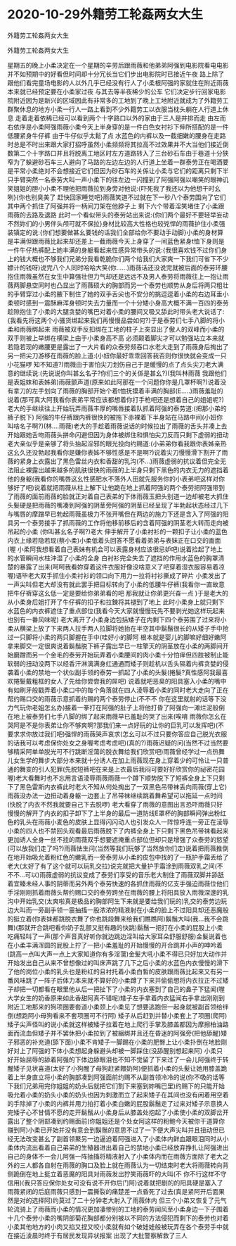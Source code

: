 # 2020-10-29外籍劳工轮姦两女大生



外籍劳工轮姦两女大生



外籍劳工轮姦两女大生


星期五的晚上小柔决定在一个星期的辛劳后跟雨薇和他弟弟阿强到电影院看电电影并不如预期中的好看但时间却十分冗长当它们步出电影院时已接近午夜 路上除了跟他们看完童场电影的人以外几乎已经没有行人了小柔根阿强的家就住在附近雨薇本来就已经预定要在小柔家过夜 与其去等半夜稀少的公车 它们决定步行回家电影院附近因为是新兴的区域因此有非常多的工地到了晚上工地附近就成为了外籍劳工群聚休息的地方小柔一行人一路上看到不少外籍劳工以衣服当枕头躺在人行道上休息 走着走着依稀已经可以看到两个十字路口以外的家由于三人是并排而走 由左而右依序是小柔阿强雨薇小柔今天上半身穿的是一件白色女衬衫下伸所搭配的是一件低腰紧身牛仔裤 由于牛仔似乎太鬆了点 水蓝色的内裤以及一截细嫩的腰身在走路时总是不时出来跟大家打招呼虽然小柔频频将其拉高不过效果并不大当他们接近倒数第二个十字路口并且将脱离工地区时左方道路转入了三台砂石车由于巷道十分狭窄为了躲避砂石车三人避向了马路的左边左边的人行道上坐着一群泰劳正在喝酒要是平常小柔绝对不会想接近它们但因为砂石车的关係让小柔与它们的距离只剩下半只手臂突然一名泰劳大叫一声小柔下的往左边一闪撞到了阿强阿强以嘲笑的眼神讥笑姐姐的胆小小柔不理他把雨薇拉到身旁对他说:{吓死我了我还以为他想干时幺咧}{你也别臭美了 赶快回家睡觉吧}雨薇笑道不过就在下一秒八个泰劳围向了它们 其中两个抓住了阿强并将一柄间刀架在他脖子上 剩下六个带着淫笑堵住了小柔跟雨薇的去路及退路 此时一个看似带头的泰劳站出来说:{你们两个最好不要轻举妄动不然妳们的小男伴头颅可就不保拉}身材比较高大性格也较兇悍的雨薇护住小柔强装镇定的说:{你们想要做甚幺要钱的话我们全部给你不要动手动脚}小柔的身材算是丰满但跟雨薇比起来却还差上一截雨薇今天上身穿了一间蓝色紧身t恤下身则是一件牛仔热裤配上她丰满的身躯看起来性感异常带头的说:{我很喜欢钱不过你们身上的钱大概也不够我们兄弟分我看乾脆你们两个给我们大家爽一下我们可省下不少嫖计的钱呀)说完八个人同时哈哈大笑(你......)雨薇话还没说完就被后面的泰劳环腰抱住雨薇虽然在女生中算强壮但力气却还是远远不及男人泰劳将雨薇往上一抱让雨薇两脚悬空同时也凸显出了雨薇硕大的胸部而另一个泰劳也顺势从身后将两只粗壮的手臂穿过小柔的腋下制住了她的双手舌尖也不安分的挑逗逗着小柔的右边耳垂小柔顿时感到一震酥麻浑身顿时失去力量而一个十分矮小身高大概不满一百四的泰劳趁隙抱住了小柔的大腿贪婪的嘴巴对着小柔的腰间又吸又舔此时带头老大说话了:{我看先将这两个小骚货绑起来我们再慢慢品尝如何?}于是泰劳们七手八脚的将小柔和雨薇绑起来 雨薇被双手反扣绑在工地的柱子上突显出了傲人的双峰而小柔的双手则被上举绑在横梁上由于小柔身高不高 必须颠着脚尖才可以勉强站立本来就若隐若现的嫩腰更是露出了一大片看的众泰劳频吞口水老大走到了雨薇身后掏出了另一把尖刀游移在雨薇的脸上道:(小妞你最好乖乖回答我否则你很快就会变成一只小花猫啰 知不知道?)雨薇由于害怕尖刀划伤自己于是缓慢的点了点头尖刀老大满意的继续说:(先说说你叫甚幺名子?你们三个的关係是甚幺?)(我叫林雨薇 我跟他们是表姐妹和表姊弟)雨薇颤声道(原来如此阿那在一个问题你你是几罩杯啊?)说着没有拿刀的左手划向了雨薇的胸部开始个着t恤抚摸着丰满的胸部(E.....)雨薇羞耻的说着(那可真大阿我看你表弟平常应该都想着你打手枪吧还是想着自己的姐姐呢?)老大的手继续往上开始玩弄雨薇丰厚的嘴唇接着队抓着阿强的泰劳道:(把那小弟的裤子脱下) 阿强的牛仔裤跟内裤很快的被拖下赤裸着下半身站在马路中间(小妞你叫啥名子啊?)(林....雨薇)老大的手趁着雨薇说话的时候拉出了雨薇的舌头并凑上去开始跟她舌吻雨薇头拼命闪避但因为身体被绑住和惧怕尖刀反而只剩下虚弱的扭动老大亲似乎是亲够了将头抬起淫邪的眼光投向约赐道:(小弟弟你看我跟你表姊亲热这幺久还没勃起我看你是嫌你表姊不够性感是不是啊?)说着尖刀慢慢滑下割开了雨薇的紧身上衣露出了黑色雷丝内衣和香甜的乳沟(不...)雨薇虚弱的抗议着但完全无法阻止裸露出越来越多的肌肤很快的雨薇的上半身只剩下黑色的内衣无力的遮挡着他的身躯(我看你的嘴唇这幺性感肥水不落外人田就先服务你的小表弟吧这样对你够好了吧)说着就把雨薇从柱上解下让他跪在地上抓着阿强的两个泰劳把阿强带到了雨薇的面前雨薇的脸就正对着自己表弟的下体雨薇玉把头别道一边却被老大抓住头髮硬是把雨薇的嘴凑到阿强的阴茎旁阿强的阴茎已经呈现了半勃起状态经过几下与嘴唇的摩蹭早已勃起雨薇虽极力不张开嘴但在两边的施力下还是含入了阿强的阳具另一个泰劳接手了抓雨薇的工作将他移前移后的含着阿强的阴茎老大转而走向被吊起的小柔 (你叫甚幺名子啊?)老大 伸手解开了小柔衬衫的一颗扣子让小柔的蓝色内衣上缘若隐若现(蔡小柔)小柔低着头回答不愿看着弟弟与表妹正在口交的画面(喔 小柔阿我想看着自己表妹有机会可以表露身材应该很忌妒吧)说着捡起了地上的水管瞬间水柱沖湿了小柔的全身 白衬衫完全失去了遮挡的作用水蓝色的胸罩清楚的暴露了出来(呵呵我看妳穿着这件衣服好像没啥意义了吧穿着湿衣服容易着凉喔)语毕老大双手抓住小柔衬衫的领口向下用力一拉将衬衫撕成了碎片 小柔发出了一声尖叫但老大却没有就此罢手把目标转向了小柔的低腰牛仔裤(我看你一直故意把牛仔裤穿这幺低一定是要给你弟弟看的吧 那我就让你弟更兴奋一点 )于是老大的从小柔身后姐打开了牛仔裤的扣子和拉鍊将其褪到了地上 此时小柔身上就只剩下水蓝色的内衣裤遮住了重点部位(我看今天大家就慢慢玩先不要剥光她这样玩起来也别有一番风味呢) 老大离开了小柔身边包括矮子在内剩下四个泰劳围了过来将小柔从横梁上放了下来两人拉手两人拉脚将她抬在半空其中鬍鬚很长的从矮子手中抢过一只脚将小柔的两只脚握在手中(哇好小的脚阿 根本就是婴儿的脚嘛好细好嫩阿拿来脚交一定很爽说着鬍鬚脱下裤子露出早已一柱擎天的阴茎放在小柔的两脚间开始磨蹭而另一个金毛的泰劳开始玩弄着小柔腰间的肉小柔十分怕痒但四肢被制止能软弱的扭动没两下以经香汗淋漓满身红通通而矮子则趁机以舌头隔着内裤贪婪的侵袭着小柔的禁地一个状似副手领的泰劳一抓起了小柔的头髮(捲髮?真性感阿我最喜欢捲髮戴粗框的女人了先给你尝尝我的屌吧) 说着就吧恶臭的阳具塞入小柔的嘴中有如刷牙般戳弄着小柔口中的每个角落就在四人淩辱着小柔的同时老大走向了正在帮约赐口交的雨薇示意抓着约赐的两个泰劳停止(不不不 你在这里就射的话等下没力气玩你老姐怎幺办)接着一拳打在阿强的肚子上将他打昏了阿强向一滩烂泥般倒在地上被泰劳们七手八脚的绑了起来雨薇早已羞耻的哭了出来(唉唷 雨薇你怎幺在哭阿是不是你表弟让你不够爽啊?那我们来一点好玩的让你的巨乳可以发挥吧)(不要求求你放过我们吧)强悍的雨薇哭声哀求(怎幺可以不过只要你答应自己脱光衣服的话我可以考虑保你处女之身喔考虑考虑吧)(真的?)雨薇迟疑的问(当然不过当然要够精采阿单单脱光可不行跳断淫蕩的脱衣舞给我们欣赏吧)雨薇曾经学过一点热舞儿女生学的舞步大部分本来就十分诱人在加上雨薇现在身上穿着少的可怜让一只普通的舞变的引人犯罪(先脱短裤吧在来是上衣最后我闷可要好好欣赏你的祕密花园喔)老大看舞时也不忘用言语淩辱雨薇雨薇一个蹲下顺势脱下了短裤全身上下只剩下了黑色雷斯内衣裤此时老大不知从何处掏出了一双黑色吊带袜丢向雨薇(穿上它)雨薇没办法一边扭动着身躯一边套上了吊带袜继续跳着舞希望可以拖延一点时间(快脱了内衣不然我就要自己下去脱啰) 老大看穿了雨薇的意图出言恐吓雨薇只好慢慢的解开了内衣的扣子卸下了上半身的最后一道防线E罩杯的胸部瞬间弹出粉红色的乳头在雨薇小麦色的皮肤上显得闪闪动人也引发众人一阵惊呼连一旁正在淩辱小柔的四人也不禁回头观看最后雨薇脱下了内裤全身上下只剩下黑色吊带袜看起来更加诱人全身一丝不挂的雨薇双手想要遮掩重点部位但却只是增强了众泰劳的慾望(可以放我们走了吗?)雨薇怯生问(当然等我们玩够了当然放你们走)说着把雨薇推倒在地开始吸允着粉红色的嫩乳而一旁泰劳从小柔的皮包中找的了一瓶护手霜丢给了老大(太好了有了这个就可以玩乳交拉)说完就把大量护手霜涂到雨薇双乳之间(不不不...可以)雨薇虚弱的抗议变成了泰劳们享受的音乐老大制住了雨薇双脚并舔舐着宜臻未经人事的阴蒂而另外两个泰劳快速的各抓住雨薇的亿支手强迫雨薇位他们手淫刚刚抓着雨薇头帮约赐口交的泰劳跨坐在雨薇的腰上将阳具放入雨薇深邃的乳沟中开始乳交(太爽啦真是极品的胸部阿生下来就是要给我们玩的)乳交的泰劳边玩边大叫而一旁副手领一震抽搐一股浓浓的精液射在小柔的脸上不过阳具却还恶魔般的挺立着(你表妹都跳脱衣舞了你也跳段舞来给我们瞧瞧阿)鬍鬚大叫(我...我不会跳舞)(那就开合跳吧看你奶子乱颤又挺有趣的快跳)鬍鬚一把打在小柔的屁股上小柔吃痛轻叫了一声(那个声音真好听你就边跳边淫叫给大家耳朵舒服舒服)金髮说着也在小柔丰满浑圆的屁股上拧了一把小柔羞耻的开始慢慢的开合跳并小声的呻吟着(跳高一点叫大声一点上大家知道你有多淫蕩)金髮大吼小柔不得已只好加大动作并开始发出自己从来不曾想像过的叫床声跳了几下之后小柔的水蓝色内衣慢慢的滑下了他的岗位小柔的乳头也是粉红的且衬托着小柔白皙的皮肤跟雨薇比起来又有另一番风味跳了一阵子后体力本来就不算好的小柔蹲了下来并偷偷想将内衣拉正不过矮子却把一切都看在眼里他从后一把扯下了小柔的内衣塞到了自己的鼻子下猛闻(喔大学女生的奶香原来如此香甜阿真不错呢)矮子左手拿着内衣猛闻右手拿出刚刚到附近工地那来的狗项圈要套道小柔颈上小柔见了想要逃跑但一起身就被副首领给绊倒(想跑阿小母狗看来不套项圈可不行阿) 矮子从后赶到并替小柔套上了项圈(爬阿)矮子尖声怪叫的说小柔就这样被矮子拉着在地上爬行手掌及膝盖都因为摩擦柏油路面而流血但矮子并不罢休把小柔拉到了被綑绑并且还在昏迷的阿强旁(把他舔醒)矮子邪恶的补充道(舔下面)小柔不肯矮子一脚踢在小柔的肥臀上让小柔扑倒在地脸刚好对上了阿强的下体小柔想起身躲避头却被一脚踩住(没舔醒别想起来阿) 小柔只好开始屈辱的舔着阿强的下体边舔眼泪也不知不觉留了下来过了一会儿阿强终于转醒矮子见状喜道(太好了小狗醒了母狗赶紧餵奶阿)便抓着小柔的头髮让她用膝盖跪着上半身直立将小柔的胸部凑到阿强面前约赐不从副首领冷冷的说(你不吸的话等下我们兄弟用完你姐姐的奶头后就把它们割下来塞到妳嘴巴里)约赐下的只能开始吸允着小柔的奶头小柔的奶头也因为刺激而立了起来矮子在其间也没有闲着用空着的手除掉了小柔的内裤并用力拍打着小柔白嫩的屁股鬍鬚走了过来对矮子示意换人完矮子心不甘情不愿的走开鬍鬚从小柔身后从膝盖处抱起了小柔使小柔的双脚岔开露出了整个阴部凑到约赐面前(你姐姐还是个处女阿这样的粉鲍今天被你干道算你赚到阿)小柔已开始并没有意会到鬍鬚的意思不过了一下便大声尖叫并且扭动但已经无法改变甚幺了副首领藂另一边逼迫着阿强进入了小柔体内鲜血跟眼泪同时从小柔体内流出看着自己弟弟的生殖器进出着自己的禁地小柔已经放弃挣扎让阿强进出自己的身体不一会儿阿强一阵抽搐将精液射入了小柔体内而在雨薇方面除了老大之外的三人都各自射在雨薇的胸口及脸上就在雨薇认为一切结束时老大将雨薇转向背侧跪倒在地上挺立着恶魔的阳具对雨薇发出狞笑雨薇吓的大叫(不 你不行这样不守信用)(我只答应保你处女可没有说不开你后门阿)说着就把剧的的阳具硬是塞入了雨薇紧闭的后庭雨薇只感到一震撕裂的痛楚差一点昏死了过去(真是紧阿开后面果然是对的选择阿)约莫过了二十分钟老大射入了雨薇体内 但三个小弟又恢复了元气轮流骑上了雨薇而小柔的情况更加凄惨别的工地的泰劳闻风至小柔身边一下子围着十几个泰劳小柔的嘴阴部菊花胸部都分别被以不同的方法侵犯而剩下的泰劳也对着小柔其他地方的小肉又掐又捏又咬小柔就有如个破娃娃般被玩弄在各个泰劳手中就在接近淩晨时终于有居民发现异状报案 出现了大批警察解救了三人


